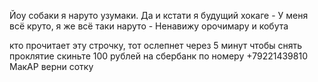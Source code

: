 Йоу собаки я наруто узумаки.
Да и кстати я будущий хокаге -
У меня всё круто, я же всё таки наруто -
Ненавижу орочимару и кобута

кто прочитает эту строчку, тот ослепнет через 5 минут
чтобы снять проклятие скиньте 100 рублей
на сбербанк по номеру +79221439810
МакАР верни сотку
